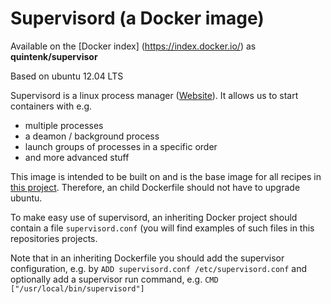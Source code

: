 Supervisord (a Docker image)
============================

Available on the [Docker index] (https://index.docker.io/) as **quintenk/supervisor**

Based on ubuntu 12.04 LTS

Supervisord is a linux process manager ([Website](http://supervisord.org/ "Supervisord website")). It allows us to start containers with e.g.
- multiple processes
- a deamon / background process
- launch groups of processes in a specific order
- and more advanced stuff

This image is intended to be built on and is the base image for all recipes in [this project](https://github.com/Krijger/docker-cookbooks). Therefore, an child Dockerfile should not have to upgrade ubuntu.

To make easy use of supervisord, an inheriting Docker project should contain a file `supervisord.conf` (you will find examples of such files in this repositories projects.

Note that in an inheriting Dockerfile you should add the supervisor configuration, e.g. by `ADD supervisord.conf /etc/supervisord.conf` and optionally add a supervisor run command, e.g. `CMD ["/usr/local/bin/supervisord"]`
